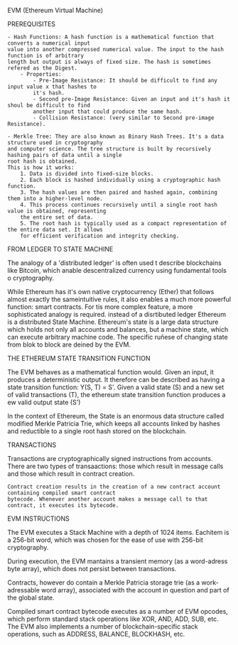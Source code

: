 
EVM (Ethereum Virtual Machine)

PREREQUISITES

	- Hash Functions: A hash function is a mathematical function that converts a numerical input
	value into another compressed numerical value. The input to the hash function is of arbitrary
	length but output is always of fixed size. The hash is sometimes refered as the Digest.
		- Properties: 
			- Pre-Image Resistance: It should be difficult to find any input value x that hashes to
			it's hash. 
			- Second pre-Image Resistance: Given an input and it's hash it shoul be difficult to find
			another input that could produce the same hash. 
			- Collision Resistance: (very similar to Second pre-image Resistance).

	- Merkle Tree: They are also known as Binary Hash Trees. It's a data structure used in cryptography
	and computer science. The tree structure is built by recursively hashing pairs of data until a single 
	root hash is obtained.
	This is how it works:
		1. Data is divided into fixed-size blocks.
		2. Each block is hashed individually using a cryptographic hash function.
		3. The hash values are then paired and hashed again, combining them into a higher-level node.
		4. This process continues recursively until a single root hash value is obtained, representing 
		the entire set of data. 
		5. The root hash is typically used as a compact representation of the entire data set. It allows
		for efficient verification and integrity checking. 


FROM LEDGER TO STATE MACHINE

The analogy of a 'distributed ledger' is often used t describe blockchains like Bitcoin, which anable
descentralized currency using fundamental tools o cryptography. 

While Ethereum has it's own native cryptocurrency (Ether) that follows almost exactly the sameintuitive
rules, it also enables a much more powerful function: smart contracts. 
For tis more complex feature, a more sophisticated analogy is required. instead of a disrtibuted ledger Ethereum is a distributed State Machine.
Ethereum's state is a large data structure which holds not only all accounts and balances, but a machine
state, which can execute arbitrary machine code. The specific ruñese of changing state from blok to block
are deined by the EVM.


THE ETHEREUM STATE TRANSITION FUNCTION

The EVM behaves as a mathematical function would. Given an input, it produces a deterministic output. It 
therefore can be described as having a state transition function: Y(S, T) = S'.
	Given a valid state (S) and a new set of valid transactions (T), the ethereum state transition function
	produces a ew valid output state (S')

In the context of Ethereum, the State is an enormous data structure called modified Merkle Patricia Trie,
which keeps all accounts linked by hashes and reductible to a single root hash stored on the blockchain. 


TRANSACTIONS

Transactions are cryptographically signed instructions from accounts. There are two types of transaactions:
those which result in message calls and those which result in contract creation.

	Contract creation results in the creation of a new contract account containing compiled smart contract
	bytecode. Whenever another account makes a message call to that contract, it executes its bytecode.


EVM INSTRUCTIONS

The EVM executes a Stack Machine with a depth of 1024 items. Eachitem is a 256-bit word, which was chosen for the ease of use with 256-bit cryptography.

During execution, the EVM mantains a transient memory (as a word-adress byte array), which does not persist
between transactions.

Contracts, however do contain a Merkle Patricia storage trie (as a work-adressable word array), associated 
with the account in question and part of the global state.

Compiled smart contract bytecode executes as a number of EVM opcodes, which perform standard stack operations like XOR, AND, ADD, SUB, etc. The EVM also implements a number of blockchain-specific stack operations, such as ADDRESS, BALANCE, BLOCKHASH, etc.